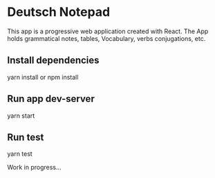 # Deutsch Notepad
  This app is a progressive web application created with React.
  The App holds grammatical notes, tables, Vocabulary, verbs conjugations, etc.
## Install dependencies
  yarn install or npm install
## Run app dev-server
  yarn start
## Run test
  yarn test

Work in progress...

